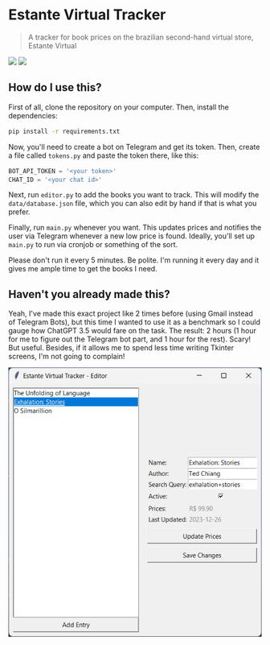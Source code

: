 # Estante Virtual Tracker
> A tracker for book prices on the brazilian second-hand virtual store, Estante Virtual 

![](https://img.shields.io/badge/Python-3.11.1-blue?style=flat-square&logo=python&logoColor=white)
![](https://img.shields.io/badge/Telegram%20Bot-API-blue?style=flat-square&logo=telegram&logoColor=white)

## How do I use this?

First of all, clone the repository on your computer. Then, install the dependencies:

```bash
pip install -r requirements.txt
```

Now, you'll need to create a bot on Telegram and get its token. Then, create a file called `tokens.py` and paste the token there, like this:

```python
BOT_API_TOKEN = '<your token>'
CHAT_ID = '<your chat id>'
```

Next, run `editor.py` to add the books you want to track. This will modify the `data/database.json` file, which you can also edit by hand if that is what you prefer.

Finally, run `main.py` whenever you want. This updates prices and notifies the user via Telegram whenever a new low price is found. Ideally, you'll set up `main.py` to run via cronjob or something of the sort.

Please don't run it every 5 minutes. Be polite. I'm running it every day and it gives me ample time to get the books I need.

## Haven't you already made this?

Yeah, I've made this exact project like 2 times before (using Gmail instead of Telegram Bots), but this time I wanted to use it as a benchmark so I could gauge how ChatGPT 3.5 would fare on the task.
The result: 2 hours (1 hour for me to figure out the Telegram bot part, and 1 hour for the rest). Scary! But useful. Besides, if it allows me to spend less time writing Tkinter screens, I'm not going to complain!

![](multimedia/screenshot.png)